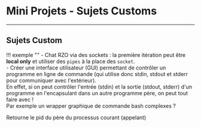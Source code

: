 # Mini Projets - Sujets Customs

---

## Sujets Custom

!!! exemple ""
    - Chat RZO via des sockets : la première itération peut être **local only** et utiliser des ``pipes`` à la place des `socket`.  
    - Créer une interface utilisateur (GUI) permettant de contrôler un programme en ligne de commande (qui utilise donc stdin, stdout et stderr pour communiquer avec l'extérieur).   
      En effet, si on peut contrôler l'entrée (stdin) et la sortie (stdout, stderr) d'un programme en l'encapsulant dans un autre programme père, on peut tout faire avec !   
      Par exemple un wrapper graphique de commande bash complexes ?



Retourne le pid du père du processus courant (appelant)

